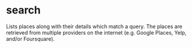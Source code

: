 # search
Lists places along with their details which match a query. The places are retrieved from multiple providers on the internet (e.g. Google Places, Yelp, and/or Foursquare). 
